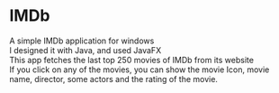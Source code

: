 # IMDb
A simple IMDb application for windows </br>
I designed it with Java, and used JavaFX </br>
This app fetches the last top 250 movies of IMDb from its website </br>
If you click on any of the movies, you can show the movie Icon, movie name, director, some actors and the rating of the movie. </br> 
